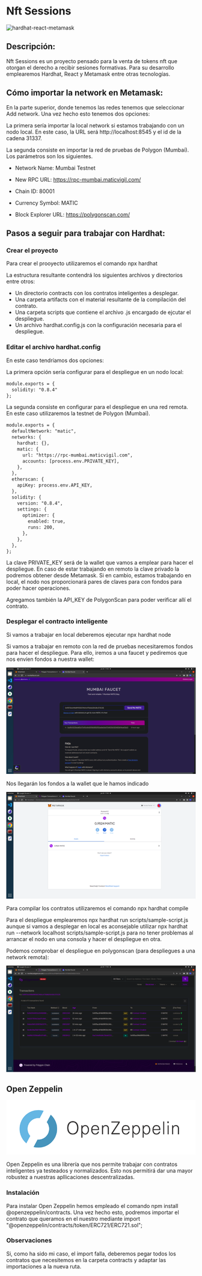 # Nft Sessions

<img src="./readme-images/hardhat-react-metamask" alt="hardhat-react-metamask" />

## Descripción:

Nft Sessions es un proyecto pensado para la venta de tokens nft que otorgan el derecho a recibir sesiones formativas.
Para su desarrollo emplearemos Hardhat, React y Metamask entre otras tecnologías.

## Cómo importar la network en Metamask:

En la parte superior, donde tenemos las redes tenemos que seleccionar Add network. Una vez hecho esto tenemos dos opciones:

La primera sería importar la local network si estamos trabajando con un nodo local. En este caso, la URL será http://localhost:8545 y el id de la cadena 31337.

La segunda consiste en importar la red de pruebas de Polygon (Mumbai). Los parámetros son los siguientes.
    
- Network Name: Mumbai Testnet

- New RPC URL: https://rpc-mumbai.maticvigil.com/

- Chain ID: 80001

- Currency Symbol: MATIC

- Block Explorer URL: https://polygonscan.com/

## Pasos a seguir para trabajar con Hardhat:

### Crear el proyecto
Para crear el prooyecto utilizaremos el comando npx hardhat

La estructura resultante contendrá los siguientes archivos y directorios entre otros:

- Un directorio contracts con los contratos inteligentes a desplegar.
- Una carpeta artifacts con el material resultante de la compilación del contrato.
- Una carpeta scripts que contiene el archivo .js encargado de ejcutar el despliegue.
- Un archivo hardhat.config.js con la configuración necesaria para el despliegue.

### Editar el archivo hardhat.config
En este caso tendríamos dos opciones:
  
La primera opción sería configurar para el despliegue en un nodo local:

```
module.exports = {
  solidity: "0.8.4"
};
```

La segunda consiste en configurar para el despliegue en una red remota. En este caso utilizaremos la testnet de Polygon (Mumbai).

```
module.exports = {
  defaultNetwork: "matic",
  networks: {
    hardhat: {},
    matic: {
      url: "https://rpc-mumbai.maticvigil.com",
      accounts: [process.env.PRIVATE_KEY],
    },
  },
  etherscan: {
    apiKey: process.env.API_KEY,
  },
  solidity: {
    version: "0.8.4",
    settings: {
      optimizer: {
        enabled: true,
        runs: 200,
      },
    },
  },
};
```
    
La clave PRIVATE_KEY será de la wallet que vamos a emplear para hacer el despliegue. En caso de estar trabajando en remoto la clave privado la podremos obtener desde Metamask. Si en cambio, estamos trabajando en local, el nodo nos proporcionará pares de claves para con fondos para poder hacer operaciones.

Agregamos también la API_KEY de PolygonScan para poder verificar allí el contrato.

### Desplegar el contracto inteligente
Si vamos a trabajar en local deberemos ejecutar npx hardhat node

Si vamos a trabajar en remoto con la red de pruebas necesitaremos fondos para hacer el despliegue. Para ello, iremos a una faucet y pediremos que nos envíen fondos a nuestra wallet:

<img src="./readme-images/faucet.png" alt="faucet" />

Nos llegarán los fondos a la wallet que le hamos indicado

<img src="./readme-images/metamask.png" alt="metamask" />

Para compilar los contratos utilizaremos el comando npx hardhat compile

Para el despliegue emplearemos npx hardhat run scripts/sample-script.js aunque si vamos a desplegar en local es aconsejable utilizar npx hardhat run --network localhost scripts/sample-script.js para no tener problemas al arrancar el nodo en una consola y hacer el despliegue en otra.

Podemos comprobar el despliegue en polygonscan (para despliegues a una network remota):

<img src="./readme-images/polygonscan.png" alt="polygonscan" />

## Open Zeppelin

<img src="./readme-images/open-zeppelin.png" alt="open-zeppelin" />

Open Zeppelin es una librería que nos permite trabajar con contratos inteligentes ya testeados y normalizados. Esto nos permitirá dar una mayor robustez a nuestras apllicaciones descentralizadas.

### Instalación

Para instalar Open Zeppelin hemos empleado el comando npm install @openzeppelin/contracts. Una vez hecho esto, podremos importar el contrato que queramos en el nuestro mediante import "@openzeppelin/contracts/token/ERC721/ERC721.sol";

### Observaciones

Si, como ha sido mi caso, el import falla, deberemos pegar todos los contratos que necesitemos en la carpeta contracts y adaptar las importaciones a la nueva ruta.
